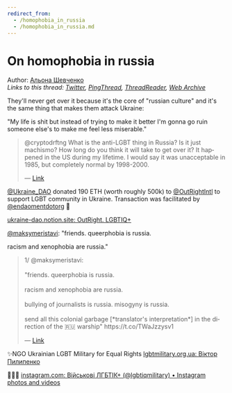 ```yaml
---
redirect_from:
  - /homophobia_in_russia
  - /homophobia_in_russia.md
---
```

# On homophobia in russia

Author: [Альона Шевченко](https://twitter.com/cryptodrftng)  
*Links to this thread: [Twitter](https://twitter.com/cryptodrftng/status/1531298253014278144), [PingThread](https://pingthread.com/thread/1531298253014278144), [ThreadReader](https://threadreaderapp.com/thread/1531298253014278144.html), [Web Archive](https://web.archive.org/web/*/https://twitter.com/cryptodrftng/status/1531298253014278144)*

They'll never get over it because it's the core of "russian culture" and it's the same thing that makes them attack Ukraine:

"My life is shit but instead of trying to make it better I'm gonna go ruin someone else's to make me feel less miserable."

<blockquote class="twitter-tweet">
    <p lang="en" dir="ltr">
    @cryptodrftng What is the anti-LGBT thing in Russia? Is it just machismo? How long do you think it will take to get over it? It happened in the US during my lifetime. I would say it was unacceptable in 1985, but completely normal by 1998-2000.<br />
    </p>
    &mdash; <a href="https://twitter.com/Claudia88443707/status/1531293607197560834">Link</a>
</blockquote>

[@Ukraine_DAO](https://twitter.com/Ukraine_DAO) donated 190 ETH (worth roughly 500k) to [@OutRightIntl](https://twitter.com/OutRightIntl) to support LGBT community in Ukraine. Transaction was facilitated by [@endaomentdotorg](https://twitter.com/endaomentdotorg) 💞

[ukraine-dao.notion.site: OutRight. LGBTIQ+](https://ukraine-dao.notion.site/OutRight-LGBTIQ-0fe12afa87684d86bbea854dcc36e7db)

[@maksymeristavi](https://twitter.com/maksymeristavi): "friends.  queerphobia is russia. 

racism and xenophobia are russia."



<blockquote class="twitter-tweet">
    <p lang="en" dir="ltr">
    1/ @maksymeristavi:<br />
    <br />
    &#34;friends.  queerphobia is russia. <br />
    <br />
    racism and xenophobia are russia.  <br />
    <br />
    bullying of journalists is russia.  misogyny is russia.  <br />
    <br />
    send all this colonial garbage [*translator&#39;s interpretation*] in the direction of the 🇷🇺 warship&#34; https://t.co/TWaJzzysv1<br />
    </p>
    &mdash; <a href="https://twitter.com/cryptodrftng/status/1538768240347910144">Link</a>
</blockquote>

✨NGO Ukrainian LGBT Military for Equal Rights [lgbtmilitary.org.ua: Віктор Пилипенко](http://lgbtmilitary.org.ua/)

 🌈🇺🇦
[instagram.com: Військові ЛГБТІК+ (@lgbtiqmilitary) • Instagram photos and videos](https://instagram.com/lgbtiqmilitary)
